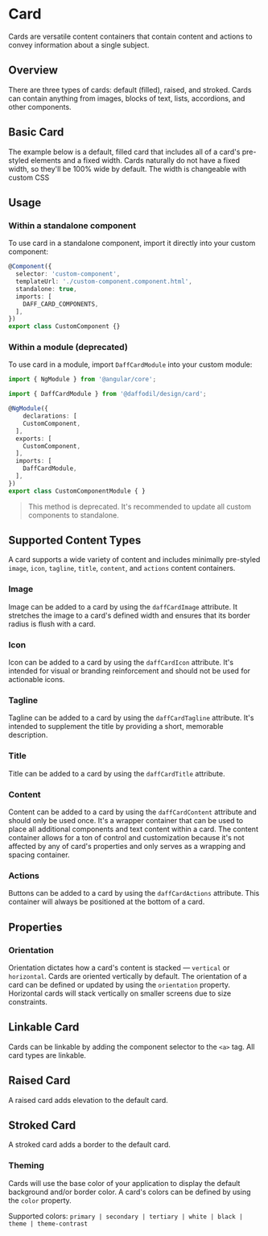 # Card
Cards are versatile content containers that contain content and actions to convey information about a single subject.

## Overview
There are three types of cards: default (filled), raised, and stroked. Cards can contain anything from images, blocks of text, lists, accordions, and other components.

## Basic Card
The example below is a default, filled card that includes all of a card's pre-styled elements and a fixed width. Cards naturally do not have a fixed width, so they'll be 100% wide by default. The width is changeable with custom CSS

<design-land-example-viewer-container example="basic-card"></design-land-example-viewer-container>

## Usage

### Within a standalone component
To use card in a standalone component, import it directly into your custom component:

```ts
@Component({
  selector: 'custom-component',
  templateUrl: './custom-component.component.html',
  standalone: true,
  imports: [
    DAFF_CARD_COMPONENTS,
  ],
})
export class CustomComponent {}
```

### Within a module (deprecated)
To use card in a module, import `DaffCardModule` into your custom module:

```ts
import { NgModule } from '@angular/core';

import { DaffCardModule } from '@daffodil/design/card';

@NgModule({
	declarations: [
    CustomComponent,
  ],
  exports: [
    CustomComponent,
  ],
  imports: [
    DaffCardModule,
  ],
})
export class CustomComponentModule { }
```

> This method is deprecated. It's recommended to update all custom components to standalone.

## Supported Content Types
A card supports a wide variety of content and includes minimally pre-styled `image`, `icon`, `tagline`, `title`, `content`, and `actions` content containers.

### Image
Image can be added to a card by using the `daffCardImage` attribute. It stretches the image to a card's defined width and ensures that its border radius is flush with a card.

### Icon
Icon can be added to a card by using the `daffCardIcon` attribute. It's intended for visual or branding reinforcement and should not be used for actionable icons.

### Tagline
Tagline can be added to a card by using the `daffCardTagline` attribute. It's intended to supplement the title by providing a short, memorable description.

### Title
Title can be added to a card by using the `daffCardTitle` attribute.

### Content
Content can be added to a card by using the `daffCardContent` attribute and should only be used once. It's a wrapper container that can be used to place all additional components and text content within a card. The content container allows for a ton of control and customization because it's not affected by any of card's properties and only serves as a wrapping and spacing container.

### Actions
Buttons can be added to a card by using the `daffCardActions` attribute. This container will always be positioned at the bottom of a card.

## Properties

### Orientation
Orientation dictates how a card's content is stacked — `vertical` or `horizontal`. Cards are oriented vertically by default. The orientation of a card can be defined or updated by using the `orientation` property. Horizontal cards will stack vertically on smaller screens due to size constraints.

<design-land-example-viewer-container example="card-orientation"></design-land-example-viewer-container>

## Linkable Card
Cards can be linkable by adding the component selector to the `<a>` tag. All card types are linkable.

<design-land-example-viewer-container example="linkable-card"></design-land-example-viewer-container>

## Raised Card
A raised card adds elevation to the default card.

<design-land-example-viewer-container example="raised-card"></design-land-example-viewer-container>

## Stroked Card
A stroked card adds a border to the default card.

<design-land-example-viewer-container example="stroked-card"></design-land-example-viewer-container>

### Theming
Cards will use the base color of your application to display the default background and/or border color. A card's colors can be defined by using the `color` property.

Supported colors: `primary | secondary | tertiary | white | black | theme | theme-contrast`

<design-land-example-viewer-container example="card-theming"></design-land-example-viewer-container>

